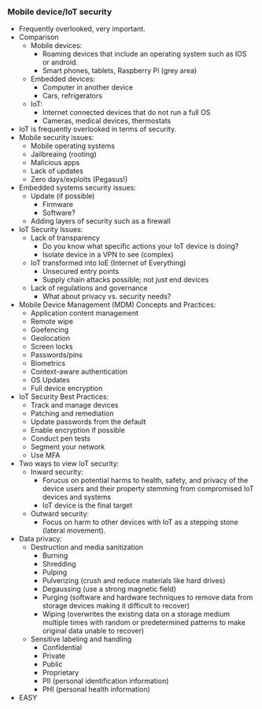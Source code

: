 ### Mobile device/IoT security
- Frequently overlooked, very important.
- Comparison
	- Mobile devices:
		- Roaming devices that include an operating system such as IOS or android.
		- Smart phones, tablets, Raspberry Pi (grey area)
	- Embedded devices:
		- Computer in another device
		- Cars, refrigerators
	- IoT:
		- Internet connected devices that do not run a full OS
		- Cameras, medical devices, thermostats
- IoT is frequently overlooked in terms of security.
- Mobile security issues:
	- Mobile operating systems
	- Jailbreaing (rooting)
	- Malicious apps
	- Lack of updates
	- Zero days/exploits (Pegasus!)
- Embedded systems security issues:
	- Update (if possible)
		- Firmware
		- Software?
	- Adding layers of security such as a firewall
- IoT Security Issues:
	- Lack of transparency
		- Do you know what specific actions your IoT device is doing?
		- Isolate device in a VPN to see (complex)
	- IoT transformed into IoE (Internet of Everything)
		- Unsecured entry points
		- Supply chain attacks possible; not just end devices
	- Lack of regulations and governance
		- What about privacy vs. security needs?
- Mobile Device Management (MDM) Concepts and Practices:
	- Application content management
	- Remote wipe
	- Goefencing
	- Geolocation
	- Screen locks
	- Passwords/pins
	- Biometrics
	- Context-aware authentication
	- OS Updates
	- Full device encryption
- IoT Security Best Practices:
	- Track and manage devices
	- Patching and remediation
	- Update passwords from the default
	- Enable encryption if possible
	- Conduct pen tests
	- Segment your network
	- Use MFA
- Two ways to view IoT security:
	- Inward security:
		- Forucus on potential harms to health, safety, and privacy of the device users and their property stemming from compromised IoT devices and systems
		- IoT device is the final target
	- Outward security:
		- Focus on harm to other devices with IoT as a stepping stone (lateral movement).
- Data privacy:
	- Destruction and media sanitization
		- Burning
		- Shredding
		- Pulping
		- Pulverizing (crush and reduce materials like hard drives)
		- Degaussing (use a strong magnetic field)
		- Purging (software and hardware techniques to remove data from storage devices making it difficult to recover)
		- Wiping (overwrites the existing data on a storage medium multiple times with random or predetermined patterns to make original data unable to recover)
	- Sensitive labeling and handling
		- Confidential
		- Private
		- Public
		- Proprietary
		- PII (personal identification information)
		- PHI (personal health information)
- EASY